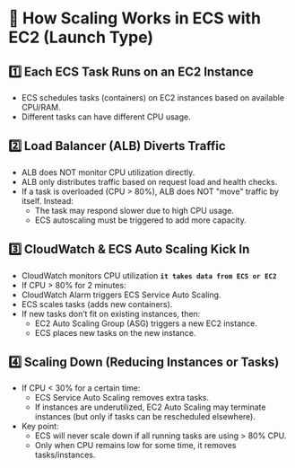 # 🚀 How Scaling Works in ECS with EC2 (Launch Type)
## 1️⃣ Each ECS Task Runs on an EC2 Instance

- ECS schedules tasks (containers) on EC2 instances based on available CPU/RAM.
- Different tasks can have different CPU usage.
## 2️⃣ Load Balancer (ALB) Diverts Traffic

- ALB does NOT monitor CPU utilization directly.
- ALB only distributes traffic based on request load and health checks.
- If a task is overloaded (CPU > 80%), ALB does NOT "move" traffic by itself. Instead:
   - The task may respond slower due to high CPU usage.
   - ECS autoscaling must be triggered to add more capacity.
## 3️⃣ CloudWatch & ECS Auto Scaling Kick In

- CloudWatch monitors CPU utilization **`it takes data from ECS or EC2`** 
- If CPU > 80% for 2 minutes:
- CloudWatch Alarm triggers ECS Service Auto Scaling.
- ECS scales tasks (adds new containers).
- If new tasks don’t fit on existing instances, then:
   - EC2 Auto Scaling Group (ASG) triggers a new EC2 instance.
   - ECS places new tasks on the new instance.
## 4️⃣ Scaling Down (Reducing Instances or Tasks)

- If CPU < 30% for a certain time:
  - ECS Service Auto Scaling removes extra tasks.
  - If instances are underutilized, EC2 Auto Scaling may terminate instances (but only if tasks can be rescheduled elsewhere).
- Key point:
  - ECS will never scale down if all running tasks are using > 80% CPU.
  - Only when CPU remains low for some time, it removes tasks/instances.